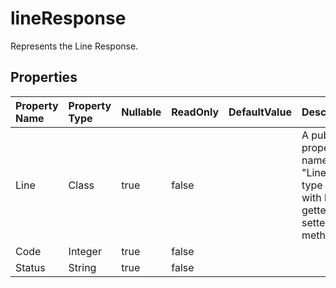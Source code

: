 # **lineResponse**

Represents the Line Response. 

## **Properties**

| Property Name | Property Type | Nullable |  ReadOnly | DefaultValue | Description | 
| :- | :- | :- |:- |  :- | :- |
|Line|Class|true|false |  |A public property named "Line" of type Line with both getter and setter methods.|
|Code|Integer|true|false |  ||
|Status|String|true|false |  ||

